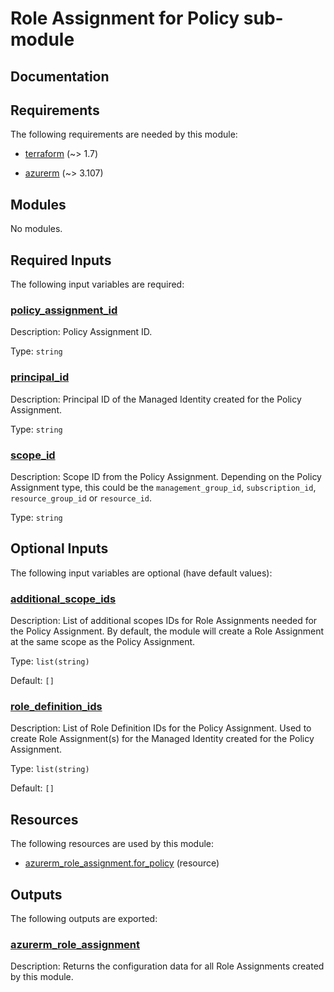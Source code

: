<!-- BEGIN_TF_DOCS -->
# Role Assignment for Policy sub-module

## Documentation
<!-- markdownlint-disable MD033 -->

## Requirements

The following requirements are needed by this module:

- <a name="requirement_terraform"></a> [terraform](#requirement\_terraform) (~> 1.7)

- <a name="requirement_azurerm"></a> [azurerm](#requirement\_azurerm) (~> 3.107)

## Modules

No modules.

<!-- markdownlint-disable MD013 -->
<!-- markdownlint-disable MD034 -->
## Required Inputs

The following input variables are required:

### <a name="input_policy_assignment_id"></a> [policy\_assignment\_id](#input\_policy\_assignment\_id)

Description: Policy Assignment ID.

Type: `string`

### <a name="input_principal_id"></a> [principal\_id](#input\_principal\_id)

Description: Principal ID of the Managed Identity created for the Policy Assignment.

Type: `string`

### <a name="input_scope_id"></a> [scope\_id](#input\_scope\_id)

Description: Scope ID from the Policy Assignment. Depending on the Policy Assignment type, this could be the `management_group_id`, `subscription_id`, `resource_group_id` or `resource_id`.

Type: `string`

## Optional Inputs

The following input variables are optional (have default values):

### <a name="input_additional_scope_ids"></a> [additional\_scope\_ids](#input\_additional\_scope\_ids)

Description: List of additional scopes IDs for Role Assignments needed for the Policy Assignment. By default, the module will create a Role Assignment at the same scope as the Policy Assignment.

Type: `list(string)`

Default: `[]`

### <a name="input_role_definition_ids"></a> [role\_definition\_ids](#input\_role\_definition\_ids)

Description: List of Role Definition IDs for the Policy Assignment. Used to create Role Assignment(s) for the Managed Identity created for the Policy Assignment.

Type: `list(string)`

Default: `[]`

## Resources

The following resources are used by this module:

- [azurerm_role_assignment.for_policy](https://registry.terraform.io/providers/hashicorp/azurerm/latest/docs/resources/role_assignment) (resource)

## Outputs

The following outputs are exported:

### <a name="output_azurerm_role_assignment"></a> [azurerm\_role\_assignment](#output\_azurerm\_role\_assignment)

Description: Returns the configuration data for all Role Assignments created by this module.

<!-- markdownlint-enable -->
<!-- END_TF_DOCS -->